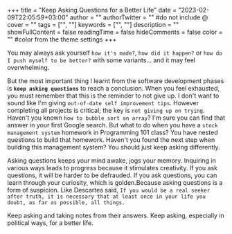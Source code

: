 +++
title = "Keep Asking Questions for a Better Life"
date = "2023-02-09T22:05:59+03:00"
author = ""
authorTwitter = "" #do not include @
cover = ""
tags = ["", ""]
keywords = ["", ""]
description = ""
showFullContent = false
readingTime = false
hideComments = false
color = "" #color from the theme settings
+++

You may always ask yourself `how it's made?`, `how did it happen?` or `how do I push myself to be better?` with some variants... and it may feel overwhelming.

But the most important thing I learnt from the software development phases is **`keep asking questions`** to reach a conclusion. When you feel exhausted, you must remember that this is the reminder to not give up. I don't want to sound like I'm giving `out-of-date self improvement tips`. However completing all projects is critical; the key is `not giving up on trying`. Haven't you known `how to bubble sort an array`? I'm sure you can find that answer in your first Google search. But what to do when you have a `stock management system` homework in Programming 101 class? You have nested questions to build that homework. Haven't you found the next step when building this management system? You should just keep asking differently. 

Asking questions keeps your mind awake, jogs your memory. Inquiring in various ways leads to progress because it stimulates creativity. If you ask questions, it will be harder to be defrauded. If you ask questions, you can learn through your curiosity, which is golden.Because asking questions is a form of suspicion. Like Descartes said, `If you would be a real seeker after truth, it is necessary that at least once in your life you doubt, as far as possible, all things.`

Keep asking and taking notes from their answers. Keep asking, especially in political ways, for a better life.

